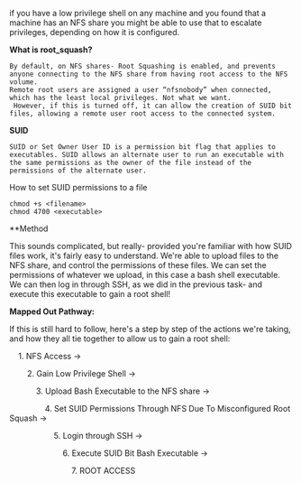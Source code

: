 if you have a low privilege shell on any machine and you found that a machine has an NFS share you might be able to use that to escalate privileges, depending on how it is configured.


**What is root_squash?**

	By default, on NFS shares- Root Squashing is enabled, and prevents anyone connecting to the NFS share from having root access to the NFS volume. 
	Remote root users are assigned a user “nfsnobody” when connected, which has the least local privileges. Not what we want.
	 However, if this is turned off, it can allow the creation of SUID bit files, allowing a remote user root access to the connected system.

**SUID**

	SUID or Set Owner User ID is a permission bit flag that applies to executables. SUID allows an alternate user to run an executable with the same permissions as the owner of the file instead of the permissions of the alternate user.
	

How to set SUID permissions to a file

	chmod +s <filename>
	chmod 4700 <executable>
	

**Method

This sounds complicated, but really- provided you're familiar with how SUID files work, it's fairly easy to understand. We're able to upload files to the NFS share, and control the permissions of these files. We can set the permissions of whatever we upload, in this case a bash shell executable. We can then log in through SSH, as we did in the previous task- and execute this executable to gain a root shell!

**Mapped Out Pathway:**

If this is still hard to follow, here's a step by step of the actions we're taking, and how they all tie together to allow us to gain a root shell:

    1. NFS Access ->

        2. Gain Low Privilege Shell ->

            3. Upload Bash Executable to the NFS share ->

                4. Set SUID Permissions Through NFS Due To Misconfigured Root Squash ->

                    5. Login through SSH ->

                        6. Execute SUID Bit Bash Executable ->

                            7. ROOT ACCESS